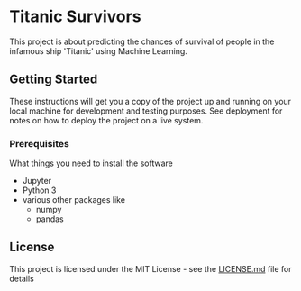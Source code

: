 # Titanic Survivors
This project is about predicting the chances of survival of people in the infamous ship 'Titanic' using Machine Learning.
## Getting Started
These instructions will get you a copy of the project up and running on your local machine for development and testing purposes. See deployment for notes on how to deploy the project on a live system.
### Prerequisites
What things you need to install the software
- Jupyter
- Python 3
- various other packages like
  - numpy
  - pandas
## License
This project is licensed under the MIT License - see the [LICENSE.md](/LICENSE.md) file for details
